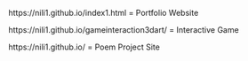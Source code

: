 <p>https://nili1.github.io/index1.html = Portfolio Website </p>
<p></p>https://nili1.github.io/gameinteraction3dart/ = Interactive Game</p>
<p></p>https://nili1.github.io/ = Poem Project Site</p>
